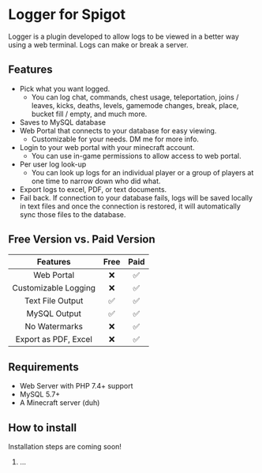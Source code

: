 # Logger for Spigot
Logger is a plugin developed to allow logs to be viewed in a better way using a web 
terminal. Logs can make or break a server.

## Features
- Pick what you want logged. 
  - You can log chat, commands, chest usage, teleportation, joins / leaves, kicks, deaths, levels, gamemode changes, break, place, bucket fill / empty, and much more.
- Saves to MySQL database
- Web Portal that connects to your database for easy viewing.
  - Customizable for your needs. DM me for more info.
- Login to your web portal with your minecraft account.  
  - You can use in-game permissions to allow access to web portal.
- Per user log look-up
  - You can look up logs for an individual player or a group of players at one time to narrow down who did what. 
- Export logs to excel, PDF, or text documents. 
- Fail back. If connection to your database fails, logs will be saved locally in text files and once the connection is restored, it will automatically sync those files to the database.

## Free Version vs. Paid Version
|       Features       | Free | Paid |
|:--------------------:|:----:|:----:|
| Web Portal           | ❌    | ✅    |
| Customizable Logging | ❌    | ✅    |
| Text File Output     | ✅    | ✅    |
| MySQL Output         | ✅    | ✅    |
| No Watermarks        | ❌    | ✅    |
| Export as PDF, Excel | ❌    | ✅    |


## Requirements
- Web Server with PHP 7.4+ support
- MySQL 5.7+
- A Minecraft server (duh)

## How to install
Installation steps are coming soon!
1. ...
